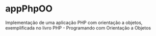 # appPhpOO
Implementação de uma aplicação PHP com orientação a objetos, exemplificada no livro PHP - Programando com Orientação a Objetos

